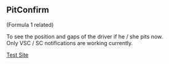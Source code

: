 ## PitConfirm
(Formula 1 related)  
  
To see the position and gaps of the driver if he / she pits now.  
Only VSC / SC notifications are working currently.  
  
[Test Site](https://itconfirm.ml)
